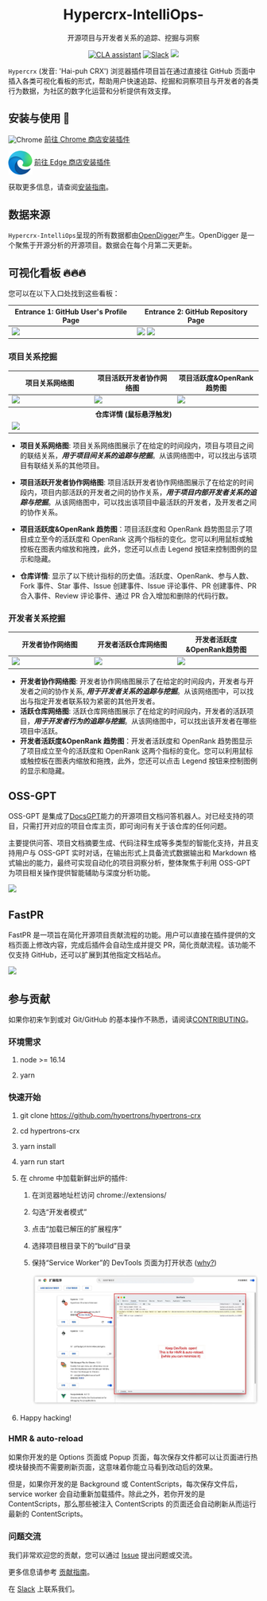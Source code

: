 <h1 align="center">Hypercrx-IntelliOps-</h1>

<div align="center">

开源项目与开发者关系的追踪、挖掘与洞察

[![CLA assistant](https://cla-assistant.io/readme/badge/hypertrons/hypertrons-crx)](https://cla-assistant.io/hypertrons/hypertrons-crx)
[![Slack](https://img.shields.io/badge/slack-join_chat-success.svg?logo=slack)](https://join.slack.com/t/hypertrons/shared_invite/zt-1a7tfc1tx-5YP8m59Yg~vSqiMBMeUJnQ)
[![](https://img.shields.io/badge/Data-OpenDigger-2097FF)](https://github.com/X-lab2017/open-digger)

</div>

`Hypercrx` (发音: 'Hai-puh CRX') 浏览器插件项目旨在通过直接往 GitHub 页面中插入各类可视化看板的形式，帮助用户快速追踪、挖掘和洞察项目与开发者的各类行为数据，为社区的数字化运营和分析提供有效支撑。

## 安装与使用 📢

<img src="https://raw.githubusercontent.com/alrra/browser-logos/90fdf03c/src/chrome/chrome.svg" width="48" alt="Chrome" valign="middle"> [前往 Chrome 商店安装插件](https://chrome.google.com/webstore/detail/hypercrx/ijchfbpdgeljmhnhokmekkecpbdkgabc)

<img src="https://raw.githubusercontent.com/alrra/browser-logos/90fdf03c/src/edge/edge.svg" width="48" alt="Edge" valign="middle"> [前往 Edge 商店安装插件](https://microsoftedge.microsoft.com/addons/detail/hypercrx/lbbajaehiibofpconjgdjonmkidpcome)

获取更多信息，请查阅[安装指南](./INSTALLATION.zh-CN.md)。

## 数据来源

`Hypercrx-IntelliOps`呈现的所有数据都由[OpenDigger](https://github.com/X-lab2017/open-digger)产生。OpenDigger 是一个聚焦于开源分析的开源项目。数据会在每个月第二天更新。

## 可视化看板 🔥🔥🔥

您可以在以下入口处找到这些看板：

<table>
  <thead>
    <tr>
      <th width="50%">Entrance 1: GitHub User's Profile Page</th>
      <th width="50%">Entrance 2: GitHub Repository Page</th>
    </tr>
  </thead>
  <tbody>
    <tr>
      <td>
        <img
          src="https://user-images.githubusercontent.com/115639837/202907271-3eafea52-0dfd-4376-a896-b7ebbd75ae1d.png"
        />
      </td>
      <td>
        <img
          src="https://user-images.githubusercontent.com/32434520/210231755-34c788a8-ac2c-4993-b139-eb14aceee858.png"
        />
        <img
          src="https://user-images.githubusercontent.com/115639837/202907348-678bfaca-81a0-40b3-a0ee-1e9a4931961b.png"
        />
      </td>
    </tr>
  </tbody>
</table>

### 项目关系挖掘

 <table> 
   <thead> 
     <tr> 
       <th width="33%">项目关系网络图</th> 
       <th width="33%">项目活跃开发者协作网络图</th> 
       <th width="34%">项目活跃度&OpenRank趋势图</th> 
     </tr> 
   </thead> 
   <tbody> 
     <tr> 
       <td> 
         <img 
           src="https://user-images.githubusercontent.com/32434520/210232109-6d3fbb9a-89a9-4c81-987b-18a2623e7aba.gif"
         /> 
       </td> 
       <td> 
         <img 
           src="https://user-images.githubusercontent.com/90528630/171819879-d76a3f01-444a-4544-8d46-de539c5684c3.gif"
         /> 
       </td> 
       <td>
         <img 
           src="https://user-images.githubusercontent.com/115639837/202907049-d799bfe1-2bd2-4ef0-a467-cc480c6488eb.gif"
         /> </td>
     </tr> 
     <tr> 
       <th colspan="3">仓库详情 (鼠标悬浮触发)</th> 
     </tr> 
     <tr> 
       <td colspan="3"> 
         <img 
           src="https://user-images.githubusercontent.com/32434520/202904112-f0f8386f-582d-4883-8e24-1be437f88ee0.png"
         /> 
       </td> 
     </tr> 
   </tbody> 
 </table>

- **项目关系网络图**: 项目关系网络图展示了在给定的时间段内，项目与项目之间的联结关系，**_用于项目间关系的追踪与挖掘_**。从该网络图中，可以找出与该项目有联结关系的其他项目。

- **项目活跃开发者协作网络图**: 项目活跃开发者协作网络图展示了在给定的时间段内，项目内部活跃的开发者之间的协作关系，**_用于项目内部开发者关系的追踪与挖掘_**。从该网络图中，可以找出该项目中最活跃的开发者，及开发者之间的协作关系。

- **项目活跃度&OpenRank 趋势图**：项目活跃度和 OpenRank 趋势图显示了项目成立至今的活跃度和 OpenRank 这两个指标的变化。您可以利用鼠标或触控板在图表内缩放和拖拽，此外，您还可以点击 Legend 按钮来控制图例的显示和隐藏。

- **仓库详情**: 显示了以下统计指标的历史值。活跃度、OpenRank、参与人数、Fork 事件、Star 事件、Issue 创建事件、Issue 评论事件、PR 创建事件、PR 合入事件、Review 评论事件、通过 PR 合入增加和删除的代码行数。

### 开发者关系挖掘

 <table> 
   <thead> 
     <tr> 
       <th width="33%">开发者协作网络图</th> 
       <th width="33%">开发者活跃仓库网络图</th> 
       <th width="34%">开发者活跃度&OpenRank趋势图</th> 
     </tr> 
   </thead> 
   <tbody> 
     <tr> 
       <td> 
         <img 
           src="https://user-images.githubusercontent.com/90528630/171820059-96c6da74-3d29-4e79-a08d-a07861682646.gif"
         /> 
       </td> 
       <td> 
         <img 
           src="https://user-images.githubusercontent.com/32434520/210232362-320c39ca-360d-4d60-a439-23bd02d611a6.gif"
         /> 
       </td> 
       <td>
         <img 
           src="https://user-images.githubusercontent.com/115639837/202906644-4a22a336-fded-4ef2-82e1-16c3cb749d32.gif"
         /> </td>
     </tr> 
   </tbody> 
 </table>

- **开发者协作网络图**: 开发者协作网络图展示了在给定的时间段内，开发者与开发者之间的协作关系, **_用于开发者关系的追踪与挖掘_**。从该网络图中，可以找出与指定开发者联系较为紧密的其他开发者。
- **活跃仓库网络图**: 活跃仓库网络图展示了在给定的时间段内，开发者的活跃项目，**_用于开发者行为的追踪与挖掘_**。从该网络图中，可以找出该开发者在哪些项目中活跃。
- **开发者活跃度&OpenRank 趋势图**：开发者活跃度和 OpenRank 趋势图显示了项目成立至今的活跃度和 OpenRank 这两个指标的变化。您可以利用鼠标或触控板在图表内缩放和拖拽，此外，您还可以点击 Legend 按钮来控制图例的显示和隐藏。

## OSS-GPT

OSS-GPT 是集成了[DocsGPT](https://github.com/arc53/docsgpt)能力的开源项目文档问答机器人。对已经支持的项目，只需打开对应的项目仓库主页，即可询问有关于该仓库的任何问题。

主要提供问答、项目文档摘要生成、代码注释生成等多类型的智能化支持，并且支持用户与 OSS-GPT 实时对话，在输出形式上具备流式数据输出和 Markdown 格式输出的能力，最终可实现自动化的项目洞察分析，整体聚焦于利用 OSS-GPT 为项目相关操作提供智能辅助与深度分析功能。


<img 
  src="https://private-user-images.githubusercontent.com/75050154/399601575-c1fc8510-6e44-474a-80d0-680d3f4120e4.png"/>
          
## FastPR

FastPR 是一项旨在简化开源项目贡献流程的功能。用户可以直接在插件提供的文档页面上修改内容，完成后插件会自动生成并提交 PR，简化贡献流程。该功能不仅支持 GitHub，还可以扩展到其他指定文档站点。

<img 
src="https://private-user-images.githubusercontent.com/75050154/399601869-4fe8968e-fe25-4e08-858f-d7721db121a7.png">


## 参与贡献

如果你初来乍到或对 Git/GitHub 的基本操作不熟悉，请阅读[CONTRIBUTING](./CONTRIBUTING.md)。

### 环境需求

1. node >= 16.14

2. yarn

### 快速开始

1. git clone https://github.com/hypertrons/hypertrons-crx

2. cd hypertrons-crx

3. yarn install

4. yarn run start

5. 在 chrome 中加载新鲜出炉的插件:

   1. 在浏览器地址栏访问 chrome://extensions/

   2. 勾选“开发者模式”

   3. 点击“加载已解压的扩展程序”

   4. 选择项目根目录下的“build”目录

   5. 保持“Service Worker”的 DevTools 页面为打开状态 ([why?](https://github.com/hypertrons/hypertrons-crx/pull/274#discussion_r811878203))

      ![](./assets/keep-service-worker-devtools-open.jpeg)

6. Happy hacking!

### HMR & auto-reload

如果你开发的是 Options 页面或 Popup 页面，每次保存文件都可以让页面进行热模块替换而不需要刷新页面，这意味着你能立马看到改动后的效果。

但是，如果你开发的是 Background 或 ContentScripts，每次保存文件后，service worker 会自动重新加载插件。除此之外，若你开发的是 ContentScripts，那么那些被注入 ContentScripts 的页面还会自动刷新从而运行最新的 ContentScripts。

### 问题交流

我们非常欢迎您的贡献，您可以通过 [Issue](https://github.com/hypertrons/hypertrons-crx/issues) 提出问题或交流。

更多信息请参考 [贡献指南](./CONTRIBUTING.md)。

在 <a href="https://join.slack.com/t/hypertrons/shared_invite/zt-1a7tfc1tx-5YP8m59Yg~vSqiMBMeUJnQ" target="_blank">Slack</a> 上联系我们。
